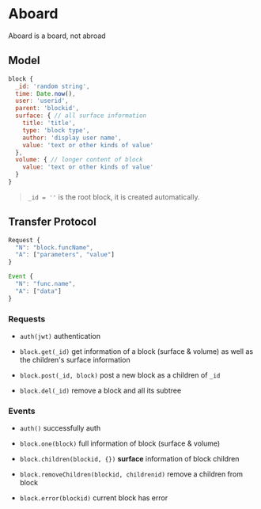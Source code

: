 # Aboard

Aboard is a board, not abroad

## Model

```js
block {
  _id: 'random string',
  time: Date.now(),
  user: 'userid',
  parent: 'blockid',
  surface: { // all surface information
    title: 'title',
    type: 'block type',
    author: 'display user name',
    value: 'text or other kinds of value'
  },
  volume: { // longer content of block
    value: 'text or other kinds of value'
  }
}
```

> `_id = ''` is the root block, it is created automatically.

## Transfer Protocol

```js
Request {
  "N": "block.funcName",
  "A": ["parameters", "value"]
}

Event {
  "N": "func.name",
  "A": ["data"]
}
```

### Requests

- `auth(jwt)` authentication

- `block.get(_id)` get information of a block (surface & volume) as well as the children's surface information
- `block.post(_id, block)` post a new block as a children of `_id`
- `block.del(_id)` remove a block and all its subtree

### Events

- `auth()` successfully auth

- `block.one(block)` full information of block (surface & volume)
- `block.children(blockid, {})` **surface** information of block children
- `block.removeChildren(blockid, childrenid)` remove a children from block
- `block.error(blockid)` current block has error
